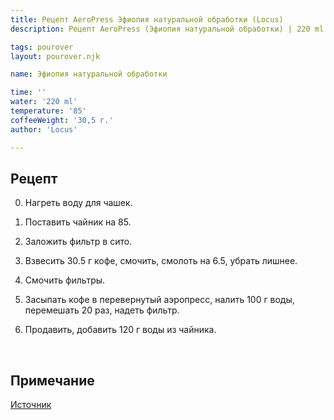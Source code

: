 ```yaml
---
title: Рецепт AeroPress Эфиопия натуральной обработки (Locus)
description: Рецепт AeroPress (Эфиопия натуральной обработки) | 220 ml | 20.5 г

tags: pourover
layout: pourover.njk

name: Эфиопия натуральной обработки

time: ''
water: '220 ml'
temperature: '85'
coffeeWeight: '30,5 г.'
author: 'Locus'

---
```


## Рецепт

0. Нагреть воду для чашек.

1. Поставить чайник на 85.

2. Заложить фильтр в сито.

3. Взвесить 30.5 г кофе, смочить, смолоть на 6.5, убрать лишнее.

4. Смочить фильтры.

5. Засыпать кофе в перевернутый аэропресс, налить 100 г воды, перемешать 20 раз, надеть фильтр.

6. Продавить, добавить 120 г воды из чайника.

<br>
<div class="info-warm">

## Примечание

[Источник](https://www.instagram.com/locus.coffee/)
</div>


